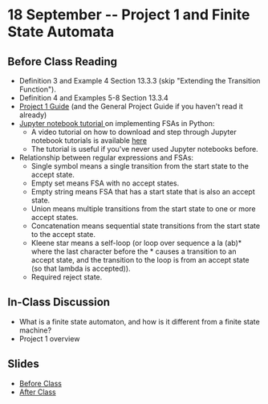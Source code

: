 # 18 September -- Project 1 and Finite State Automata

## Before Class Reading

- Definition 3 and Example 4 Section 13.3.3 (skip "Extending the Transition Function").
- Definition 4 and Examples 5-8 Section 13.3.4
- <a href= "Project1__Guide.pdf"> Project 1 Guide</a> (and the General Project Guide if you haven't read it already)
- <a href="https://github.com/BYU-CS-236/jupyter-notebook-tutorials"> Jupyter notebook tutorial </a> on implementing FSAs in Python:
  - A video tutorial on how to download and step through Jupyter notebook tutorials is available <a href="https://www.youtube.com/watch?v=wGpAdec_Ycg"> here </a>
  - The tutorial is useful if you've never used Jupyter notebooks before.
- Relationship between regular expressions and FSAs:
  - Single symbol means a single transition from the start state to the accept state.
  - Empty set means FSA with no accept states.
  - Empty string means FSA that has a start state that is also an accept state.
  - Union means multiple transitions from the start state to one or more accept states.
  - Concatenation means sequential state transitions from the start state to the accept state.
  - Kleene star means a self-loop (or loop over sequence a la (ab)* where the last character before the * causes a transition to an accept state, and the transition to the loop is from an accept state (so that lambda is accepted)).
  - Required reject state.

## In-Class Discussion

- What is a finite state automaton, and how is it different from a finite state machine?
- Project 1 overview

## Slides

- <a href = "FiniteStateAutomata_fall_2023.pptx"> Before Class </a>
- <a href="FiniteStateAutomata_fall_2023_after_class.pptx"> After Class </a>